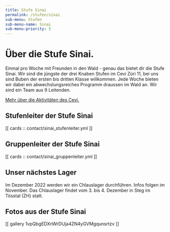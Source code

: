 ```yaml
---
title: Stufe Sinai
permalink: /stufen/sinai
sub-menu: Stufen
sub-menu-name: Sinai
sub-menu-priority: 5
---
```


# Über die Stufe Sinai.

Einmal pro Woche mit Freunden in den Wald - genau das bietet dir die Stufe Sinai. Wir sind die jüngste der drei Knaben
Stufen im Cevi Züri 11, bei uns sind Buben der ersten bis dritten Klasse willkommen. Jede Woche bieten wir dabei ein
abwechslungsreiches Programm draussen im Wald an. Wir sind ein Team aus 9 Leitenden.

[Mehr über die Aktivitäten des Cevi.](/ueber-uns)

## Stufenleiter der Stufe Sinai

[[ cards :: contact/sinai_stufenleiter.yml ]]

## Gruppenleiter der Stufe Sinai

[[ cards :: contact/sinai_gruppenleiter.yml ]]

## Unser nächstes Lager

Im Dezember 2022 werden wir ein Chlauslager durchführen. Infos folgen im November.
Das Chlauslager findet vom 3. bis 4. Dezember in Steg im Tösstal (ZH) statt.

## Fotos aus der Stufe Sinai

[[ gallery 1vpQbgEDXnWrDUja4ZN4yGVMgqunsrtzv ]]
